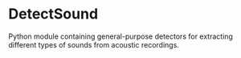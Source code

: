 # DetectSound
Python module containing general-purpose detectors for extracting different types of sounds from acoustic recordings.
